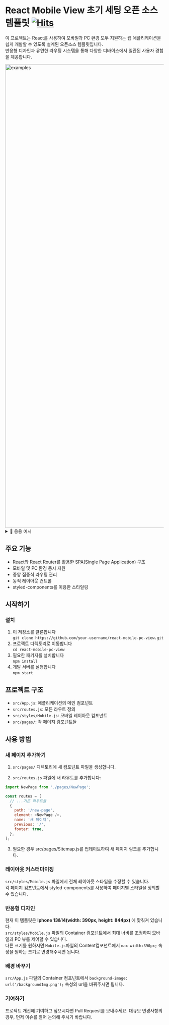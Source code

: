 # React Mobile View 초기 세팅 오픈 소스 템플릿 [![Hits](https://hits.seeyoufarm.com/api/count/incr/badge.svg?url=https%3A%2F%2Fgithub.com%2Fwiseah%2FReact-Mobile-View_Initial-Setting&count_bg=%23E6E6FA&title_bg=%23540090&icon=sourcegraph.svg&icon_color=%23E7E7E7&title=hits&edge_flat=false)](https://hits.seeyoufarm.com)


이 프로젝트는 React를 사용하여 모바일과 PC 환경 모두 지원하는 웹 애플리케이션을 쉽게 개발할 수 있도록 설계된 오픈소스 템플릿입니다. <br/>
반응형 디자인과 유연한 라우팅 시스템을 통해 다양한 디바이스에서 일관된 사용자 경험을 제공합니다.<br/>

<img width="1470" alt="examples" src="https://github.com/user-attachments/assets/40f97a6b-2461-4210-bf33-174e8d016dd1">
<details><summary>📸 응용 예시</summary><img width="1470" alt="image" src="https://github.com/user-attachments/assets/7ff6b655-c925-4a2b-905e-edefc74154d4"></details>

## 주요 기능

- React와 React Router를 활용한 SPA(Single Page Application) 구조
- 모바일 및 PC 환경 동시 지원
- 중앙 집중식 라우팅 관리
- 동적 레이아웃 컨트롤
- styled-components를 이용한 스타일링

## 시작하기

### 설치

1. 이 저장소를 클론합니다 <br/>
`git clone https://github.com/your-username/react-mobile-pc-view.git`
2. 프로젝트 디렉토리로 이동합니다 <br/>
`cd react-mobile-pc-view`
3. 필요한 패키지를 설치합니다 <br/>
`npm install`
4. 개발 서버를 실행합니다 <br/>
`npm start`

## 프로젝트 구조

- `src/App.js`: 애플리케이션의 메인 컴포넌트
- `src/routes.js`: 모든 라우트 정의
- `src/styles/Mobile.js`: 모바일 레이아웃 컴포넌트
- `src/pages/`: 각 페이지 컴포넌트들

## 사용 방법

### 새 페이지 추가하기

1. `src/pages/` 디렉토리에 새 컴포넌트 파일을 생성합니다.

2. `src/routes.js` 파일에 새 라우트를 추가합니다:

```javascript
import NewPage from './pages/NewPage';

const routes = [
  // ...기존 라우트들
  {
    path: '/new-page',
    element: <NewPage />,
    name: '새 페이지',
    previous: '/',
    footer: true,
  },
];
```

3. 필요한 경우 src/pages/Sitemap.js를 업데이트하여 새 페이지 링크를 추가합니다.

### 레이아웃 커스터마이징

`src/styles/Mobile.js` 파일에서 전체 레이아웃 스타일을 수정할 수 있습니다. <br/>
각 페이지 컴포넌트에서 styled-components를 사용하여 페이지별 스타일을 정의할 수 있습니다.

### 반응형 디자인

현재 이 템플릿은 **Iphone 13&14(width: 390px, height: 844px)** 에 맞춰져 있습니다. <br/>
`src/styles/Mobile.js` 파일의 Container 컴포넌트에서 최대 너비를 조정하여 모바일과 PC 뷰를 제어할 수 있습니다. <br/>
다른 크기를 원하시면 `Mobile.js`파일의 Content컴포넌트에서 `max-width:390px;` 속성을 원하는 크기로 변경해주시면 됩니다.

### 배경 바꾸기

`src/App.js` 파일의 Container 컴포넌트에서 `background-image: url('/backgroundImg.png');` 속성의 url을 바꿔주시면 됩니다.

### 기여하기
프로젝트 개선에 기여하고 싶으시다면 Pull Request를 보내주세요. 대규모 변경사항의 경우, 먼저 이슈를 열어 논의해 주시기 바랍니다.
